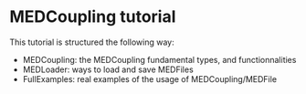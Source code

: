 # MEDCoupling tutorial

This tutorial is structured the following way:

- MEDCoupling: the MEDCoupling fundamental types, and functionnalities
- MEDLoader: ways to load and save MEDFiles
- FullExamples: real examples of the usage of MEDCoupling/MEDFile
